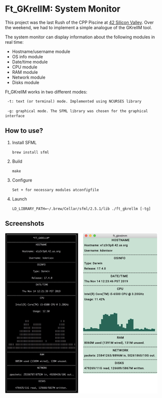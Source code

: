 # Ft_GKrellM: System Monitor

This project was the last Rush of the CPP Piscine at [42 Silicon Valley](https://www.42.us.org). Over the weekend, we had to implement a simple analogue of the GKrellM tool.

The system monitor can display information about the following modules in real time:

* Hostname/username module
* OS info module
* Date/time module
* CPU module
* RAM module
* Network module
* Disks module

Ft_GKrellM works in two different modes:

     -t: text (or terminal) mode. Implemented using NCURSES library

     -g: graphical mode. The SFML library was chosen for the graphical interface


## How to use?

1. Install SFML

     `brew install sfml`

2. Build

     `make`

3. Configure

     `Set + for necessary modules at`*`config`*`file`

4. Launch

     `LD_LIBRARY_PATH=~/.brew/Cellar/sfml/2.5.1/lib ./ft_gkrellm [-tg]`

## Screenshots

![alt text](https://github.com/kdenisova/Screenshots/blob/master/Modes.png)
